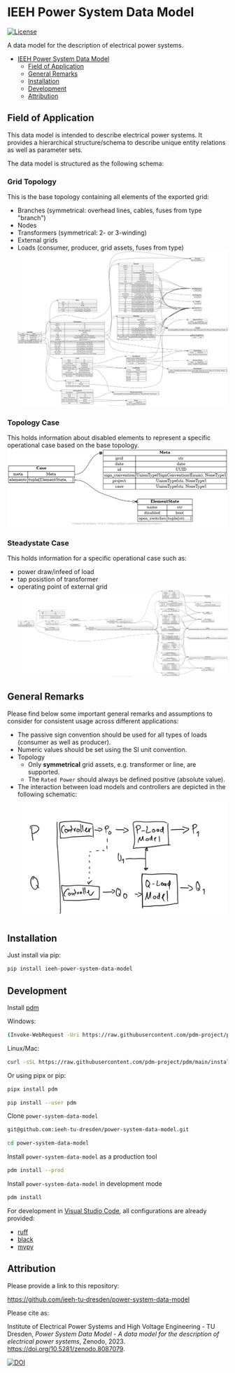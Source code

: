 # IEEH Power System Data Model

[![License](https://img.shields.io/badge/License-BSD%203--Clause-blue.svg)](https://opensource.org/licenses/BSD-3-Clause)

A data model for the description of electrical power systems.

- [IEEH Power System Data Model](#ieeh-power-system-data-model)
  - [ Field of Application](#-field-of-application)
  - [ General Remarks](#-general-remarks)
  - [ Installation](#-installation)
  - [ Development](#-development)
  - [ Attribution](#-attribution)

## <div id="application" /> Field of Application

This data model is intended to describe electrical power systems. It provides a hierarchical structure/schema to describe unique entity relations as well as parameter sets.

The data model is structured as the following schema:

### Grid Topology
This is the base topology containing all elements of the exported grid:
- Branches (symmetrical: overhead lines, cables, fuses from type "branch")
- Nodes
- Transformers (symmetrical: 2- or 3-winding)
- External grids
- Loads (consumer, producer, grid assets, fuses from type)
  ![topology relationship diagram](./docs/topology.png)

### Topology Case
This holds information about disabled elements to represent a specific operational case based on the base topology.
  ![topology case relationship diagram](./docs/topology_case.png)

### Steadystate Case
This holds information for a specific operational case such as:
- power draw/infeed of load
- tap posistion of transformer
- operating point of external grid
  ![steadystate case relationship diagram](./docs/steady_state_case.png)

## <div id="remarks" /> General Remarks

Please find below some important general remarks and assumptions to consider for consistent usage across different applications:
- The passive sign convention should be used for all types of loads (consumer as well as producer).
- Numeric values should be set using the SI unit convention.
- Topology
  - Only **symmetrical** grid assets, e.g. transformer or line, are supported.
  - The `Rated Power` should always be defined positive (absolute value).
- The interaction between load models and controllers are depicted in the following schematic:
  ![active/reactive power schematics](./docs/power_schematics.png)

## <div id="installation" /> Installation

Just install via pip:

```bash
pip install ieeh-power-system-data-model
```

## <div id="development" /> Development

Install [pdm](https://github.com/pdm-project/pdm)

Windows:

```bash
(Invoke-WebRequest -Uri https://raw.githubusercontent.com/pdm-project/pdm/main/install-pdm.py -UseBasicParsing).Content | python -
```

Linux/Mac:

```bash
curl -sSL https://raw.githubusercontent.com/pdm-project/pdm/main/install-pdm.py | python3 -
```

Or using pipx or pip:
```bash
pipx install pdm
```
```bash
pip install --user pdm
```

Clone `power-system-data-model`

```bash
git@github.com:ieeh-tu-dresden/power-system-data-model.git
```

```bash
cd power-system-data-model
```

Install `power-system-data-model` as a production tool

```bash
pdm install --prod
```

Install `power-system-data-model` in development mode

```bash
pdm install
```

For development in [Visual Studio Code](https://github.com/microsoft/vscode), all configurations are already provided:

- [ruff](https://github.com/astral-sh/ruff)
- [black](https://github.com/psf/black)
- [mypy](https://github.com/python/mypy)

## <div id="attribution" /> Attribution

Please provide a link to this repository:

<https://github.com/ieeh-tu-dresden/power-system-data-model>

Please cite as:

Institute of Electrical Power Systems and High Voltage Engineering - TU Dresden, _Power System Data Model - A data model for the description of electrical power systems_, Zenodo, 2023. <https://doi.org/10.5281/zenodo.8087079>.

[![DOI](https://zenodo.org/badge/DOI/10.5281/zenodo.8087079.svg)](https://doi.org/10.5281/zenodo.8087079)
